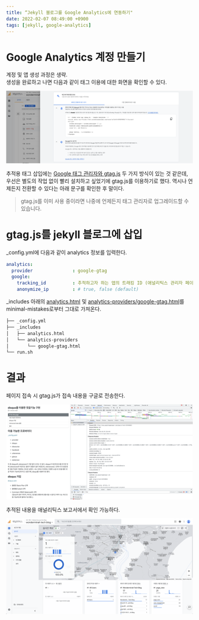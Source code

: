 ```yaml
---
title: “Jekyll 블로그를 Google Analytics에 연동하기"
date: 2022-02-07 08:49:00 +0900
tags: [jekyll, google-analytics]
---
```


# Google Analytics 계정 만들기

계정 및 앱 생성 과정은 생략.    
생성을 완료하고 나면 다음과 같이 태그 이용에 대한 화면을 확인할 수 있다.

![image-20220207083258339](../assets/img/image-20220207083258339.png)

추적용 태그 삽입에는 [Google 태그 관리자와 gtag.js](https://support.google.com/tagmanager/answer/7582054) 두 가지 방식이 있는 것 같은데, 우선은 별도의 작업 없이 빨리 설치하고 싶었기에 gtag.js를 이용하기로 했다. 역시나 언제든지 전환할 수 있다는 아래 문구를 확인한 후 말이다.

> gtag.js를 이미 사용 중이라면 나중에 언제든지 태그 관리자로 업그레이드할 수 있습니다.

# gtag.js를 jekyll 블로그에 삽입

_config.yml에 다음과 같이 analytics 정보를 입력한다.

```yml
analytics:
  provider               : google-gtag
  google:
    tracking_id          : 추적하고자 하는 앱의 트래킹 ID (애널리틱스 관리자 페이지에서 확인 가능)
    anonymize_ip         : # true, false (default)
```

_includes 아래의 [analytics.html](https://github.com/mmistakes/minimal-mistakes/blob/master/_includes/analytics.html) 및 [analytics-providers/google-gtag.html](https://github.com/mmistakes/minimal-mistakes/blob/master/_includes/analytics-providers/google-gtag.html)를 minimal-mistakes로부터 그대로 가져온다.

```bash
├── _config.yml
├── _includes
│   ├── analytics.html
│   └── analytics-providers
│       └── google-gtag.html
└── run.sh
```

# 결과

페이지 접속 시 gtag.js가 접속 내용을 구글로 전송한다.

![image-20220207084635927](../assets/img/image-20220207084635927.png)

추적된 내용을 애널리틱스 보고서에서 확인 가능하다.

![image-20220207084317223](../assets/img/image-20220207084317223.png)

